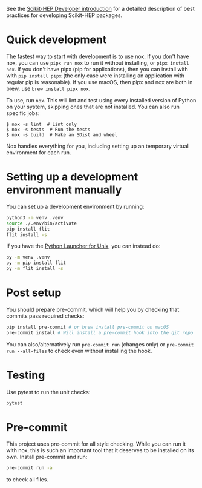 See the [Scikit-HEP Developer introduction][skhep-dev-intro] for a
detailed description of best practices for developing Scikit-HEP packages.

[skhep-dev-intro]: https://scikit-hep.org/developer/intro

# Quick development

The fastest way to start with development is to use nox. If you don't have nox,
you can use `pipx run nox` to run it without installing, or `pipx install nox`.
If you don't have pipx (pip for applications), then you can install with with
`pip install pipx` (the only case were installing an application with regular
pip is reasonable). If you use macOS, then pipx and nox are both in brew, use
`brew install pipx nox`.

To use, run `nox`. This will lint and test using every installed version of
Python on your system, skipping ones that are not installed. You can also run
specific jobs:

```console
$ nox -s lint  # Lint only
$ nox -s tests  # Run the tests
$ nox -s build  # Make an SDist and wheel
```

Nox handles everything for you, including setting up an temporary virtual
environment for each run.


# Setting up a development environment manually

You can set up a development environment by running:

```bash
python3 -m venv .venv
source ./.env/bin/activate
pip install flit
flit install -s
```

If you have the [Python Launcher for Unix](https://github.com/brettcannon/python-launcher),
you can instead do:

```bash
py -m venv .venv
py -m pip install flit
py -m flit install -s
```


# Post setup

You should prepare pre-commit, which will help you by checking that commits
pass required checks:

```bash
pip install pre-commit # or brew install pre-commit on macOS
pre-commit install # Will install a pre-commit hook into the git repo
```

You can also/alternatively run `pre-commit run` (changes only) or `pre-commit
run --all-files` to check even without installing the hook.

# Testing

Use pytest to run the unit checks:

```bash
pytest
```

# Pre-commit

This project uses pre-commit for all style checking. While you can run it with
nox, this is such an important tool that it deserves to be installed on its
own. Install pre-commit and run:

```bash
pre-commit run -a
```

to check all files.
